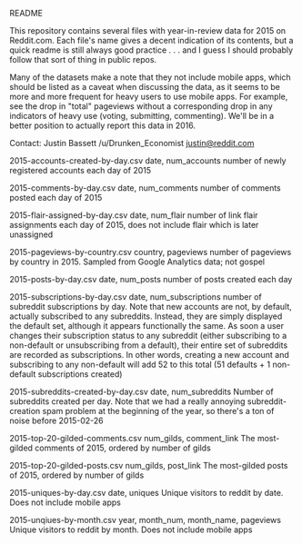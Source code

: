README

This repository contains several files with year-in-review data for 2015 on Reddit.com. Each file's name gives a decent indication of its contents, but a quick readme is still always good practice . . . and I guess I should probably follow that sort of thing in public repos.

Many of the datasets make a note that they not include mobile apps, which should be listed as a caveat when discussing the data, as it seems to be more and more frequent for heavy users to use mobile apps. For example, see the drop in "total" pageviews without a corresponding drop in any indicators of heavy use (voting, submitting, commenting). We'll be in a better position to actually report this data in 2016.

Contact:
Justin Bassett
/u/Drunken_Economist
justin@reddit.com

2015-accounts-created-by-day.csv
	date, num_accounts
	number of newly registered accounts each day of 2015

2015-comments-by-day.csv 
	date, num_comments
	number of comments posted each day of 2015

2015-flair-assigned-by-day.csv
	date, num_flair
	number of link flair assignments each day of 2015, does not include flair which is later unassigned

2015-pageviews-by-country.csv
	country, pageviews
	number of pageviews by country in 2015. Sampled from Google Analytics data; not gospel

2015-posts-by-day.csv
	date, num_posts
	number of posts created each day

2015-subscriptions-by-day.csv
	date, num_subscriptions
	number of subreddit subscriptions by day. Note that new accounts are not, by default, actually subscribed to any subreddits. Instead, they are simply displayed the default set, although it appears functionally the same. As soon a user changes their subscription status to any subreddit (either subscribing to a non-default or unsubscribing from a default), their entire set of subreddits are recorded as subscriptions. In other words, creating a new account and subscribing to any non-default will add 52 to this total (51 defaults + 1 non-default subscriptions created)

2015-subreddits-created-by-day.csv
	date, num_subreddits
	Number of subreddits created per day. Note that we had a really annoying subreddit-creation spam problem at the beginning of the year, so there's a ton of noise before 2015-02-26

2015-top-20-gilded-comments.csv
	num_gilds, comment_link
	The most-gilded comments of 2015, ordered by number of gilds

2015-top-20-gilded-posts.csv
	num_gilds, post_link
	The most-gilded posts of 2015, ordered by number of gilds

2015-uniques-by-day.csv
	date, uniques
	Unique visitors to reddit by date. Does not include mobile apps

2015-unqiues-by-month.csv
	year, month_num, month_name, pageviews
	Unique visitors to reddit by month. Does not include mobile apps